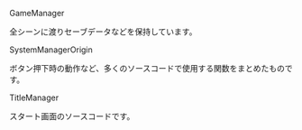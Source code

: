 GameManager

全シーンに渡りセーブデータなどを保持しています。

SystemManagerOrigin

ボタン押下時の動作など、多くのソースコードで使用する関数をまとめたものです。

TitleManager

スタート画面のソースコードです。